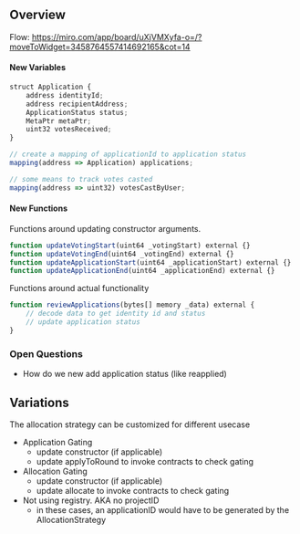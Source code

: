 ## Overview 

Flow: https://miro.com/app/board/uXjVMXyfa-o=/?moveToWidget=3458764557414692165&cot=14


#### New Variables
```javascript
struct Application {
    address identityId;
    address recipientAddress;
    ApplicationStatus status;
    MetaPtr metaPtr;
    uint32 votesReceived;
}

// create a mapping of applicationId to application status
mapping(address => Application) applications;

// some means to track votes casted
mapping(address => uint32) votesCastByUser;
```

#### New Functions

Functions around updating constructor arguments.

```javascript
function updateVotingStart(uint64 _votingStart) external {}
function updateVotingEnd(uint64 _votingEnd) external {}
function updateApplicationStart(uint64 _applicationStart) external {}
function updateApplicationEnd(uint64 _applicationEnd) external {}
```

Functions around actual functionality

```javascript
function reviewApplications(bytes[] memory _data) external {
    // decode data to get identity id and status
    // update application status
}
```


### Open Questions

- How do we new add application status (like reapplied)

## Variations

The allocation strategy can be customized for different usecase

- Application Gating 
    - update constructor (if applicable)
    - update applyToRound to invoke contracts to check gating
- Allocation Gating
    - update constructor (if applicable)
    - update allocate to invoke contracts to check gating
- Not using registry. AKA no projectID 
    - in these cases, an applicationID would have to be generated by the AllocationStrategy